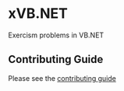 # xVB.NET

Exercism problems in VB.NET

## Contributing Guide

Please see the [contributing guide](https://github.com/exercism/x-api/blob/master/CONTRIBUTING.md#the-exercise-data)

